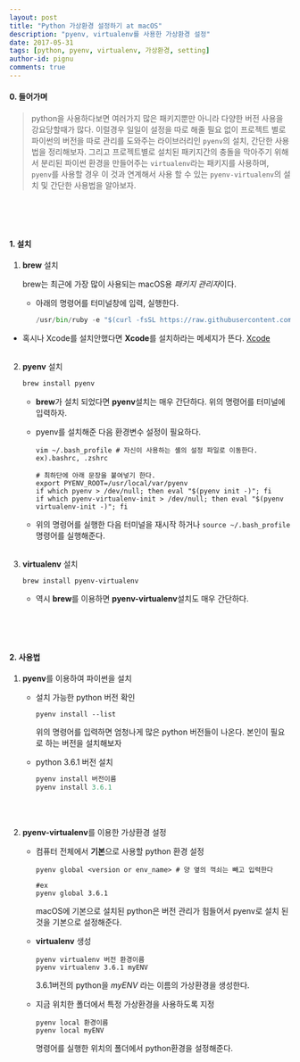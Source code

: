 ```yaml
---
layout: post
title: "Python 가상환경 설정하기 at macOS"
description: "pyenv, virtualenv를 사용한 가상환경 설정"
date: 2017-05-31
tags: [python, pyenv, virtualenv, 가상환경, setting]
author-id: pignu
comments: true
---
```




#### 0. 들어가며

>  python을 사용하다보면 여러가지 많은 패키지뿐만 아니라 다양한 버전 사용을 강요당할때가 많다. 이럴경우 일일이 설정을 따로 해줄 필요 없이 프로젝트 별로 파이썬의 버전을 따로 관리를 도와주는 라이브러리인 `pyenv`의 설치, 간단한 사용법을 정리해보자. 그리고 프로젝트별로 설치된 패키지간의 충돌을 막아주기 위해서 분리된 파이썬 환경을 만들어주는 `virtualenv`라는 패키지를 사용하며, `pyenv`를 사용할 경우 이 것과 연계해서 사용 할 수 있는 `pyenv-virtualenv`의 설치 및 간단한 사용법을 알아보자.

<br><br><br>



#### 1. 설치

1. **brew** 설치

   brew는 최근에 가장 많이 사용되는 macOS용 *패키지 관리자*이다.

   - 아래의 명령어를 터미널창에 입력, 실행한다.

     ```python
     /usr/bin/ruby -e "$(curl -fsSL https://raw.githubusercontent.com/Homebrew/install/master/install)"
     ```


- 혹시나 Xcode를 설치안했다면 **Xcode**를 설치하라는 메세지가 뜬다. [Xcode](https://itunes.apple.com/us/app/xcode/id497799835)<br><br>

2. **pyenv** 설치

   ```python
   brew install pyenv
   ```

   - **brew**가 설치 되었다면 **pyenv**설치는 매우 간단하다. 위의 명령어를 터미널에 입력하자.

   - pyenv를 설치해준 다음 환경변수 설정이 필요하다.

     ```shell
     vim ~/.bash_profile # 자신이 사용하는 셸의 설정 파일로 이동한다. ex).bashrc, .zshrc

     # 최하단에 아래 문장을 붙여넣기 한다.
     export PYENV_ROOT=/usr/local/var/pyenv
     if which pyenv > /dev/null; then eval "$(pyenv init -)"; fi
     if which pyenv-virtualenv-init > /dev/null; then eval "$(pyenv virtualenv-init -)"; fi
     ```

   - 위의 명령어를 실행한 다음 터미널을 재시작 하거나 `source ~/.bash_profile`명령어를 실행해준다.<br><br>

3. **virtualenv** 설치

   ```
   brew install pyenv-virtualenv
   ```

   - 역시 **brew**를 이용하면 **pyenv-virtualenv**설치도 매우 간단하다.

<br><br><br>

#### 2. 사용법

1. **pyenv**를 이용하여 파이썬을 설치

   - 설치 가능한 python 버전 확인

     ```shell
     pyenv install --list
     ```

     위의 명령어를 입력하면 엄청나게 많은 python 버전들이 나온다. 본인이 필요로 하는 버전을 설치해보자 

   - python 3.6.1 버전 설치

     ```powershell
     pyenv install 버전이름
     pyenv install 3.6.1
     ```

   <br><br>

2. **pyenv-virtualenv**를 이용한 가상환경 설정

   - 컴퓨터 전체에서 **기본**으로 사용할 python 환경 설정

     ```shell
     pyenv global <version or env_name> # 양 옆의 꺽쇠는 빼고 입력한다

     #ex
     pyenv global 3.6.1
     ```

     macOS에 기본으로 설치된 python은 버전 관리가 힘들어서 pyenv로 설치 된 것을 기본으로 설정해준다.

   - **virtualenv** 생성

     ```shell
     pyenv virtualenv 버전 환경이름
     pyenv virtualenv 3.6.1 myENV
     ```

     3.6.1버전의 python을 *myENV* 라는 이름의 가상환경을 생성한다.

   - 지금 위치한 폴더에서 특정 가상환경을 사용하도록 지정

     ```shell
     pyenv local 환경이름
     pyenv local myENV
     ```

     명령어를 실행한 위치의 폴더에서 python환경을 설정해준다.



























